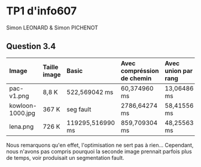 # TP1 d'info607

Simon LEONARD & Simon PICHENOT

## Question 3.4

|      Image       | Taille image |      Basic        | Avec compréssion de chemin | Avec union par rang | Avec les deux |
|:-----------------|:-------------|:------------------|:---------------------------|:--------------------|:--------------|
| pac-v1.png       | 8,8 K        |  522,569042    ms |        60,374960 ms        |       13,06486 ms   |   8,522293 ms |
| kowloon-1000.jpg | 367 K        |  seg fault        |       2786,64274 ms        |       58,41556 ms   |   35,42400 ms |
| lena.png         | 726 K        |  119295,516990 ms |       859,709304 ms        |       48,25563 ms   |   51,18408 ms |

Nous remarquons qu'en effet, l'optimisation ne sert pas à rien...
Cependant, nous n'avons pas compris pourquoi la seconde image prennait parfois plus de temps, voir produisait un segmentation fault.